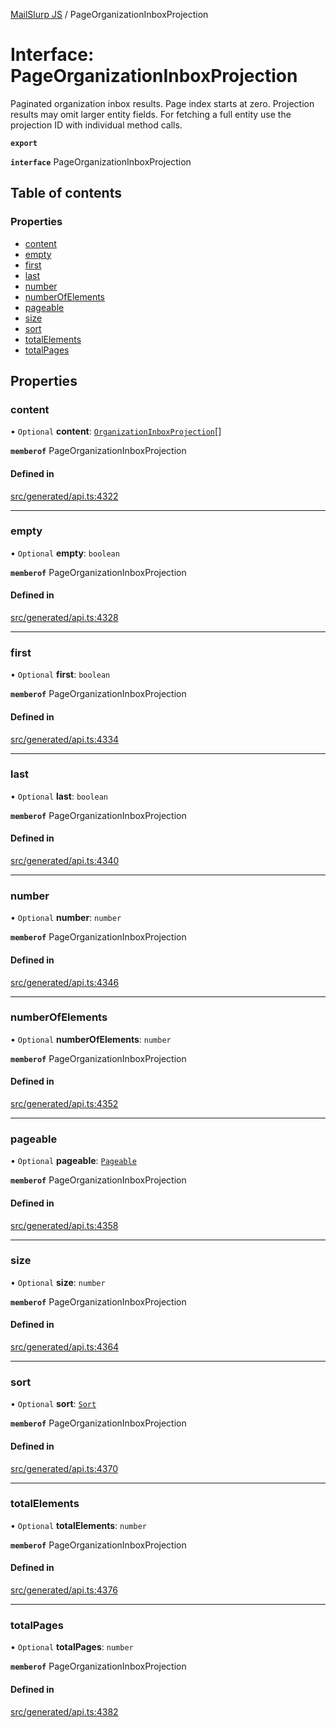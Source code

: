 [MailSlurp JS](../README.md) / PageOrganizationInboxProjection

# Interface: PageOrganizationInboxProjection

Paginated organization inbox results. Page index starts at zero. Projection results may omit larger entity fields. For fetching a full entity use the projection ID with individual method calls.

**`export`**

**`interface`** PageOrganizationInboxProjection

## Table of contents

### Properties

- [content](PageOrganizationInboxProjection.md#content)
- [empty](PageOrganizationInboxProjection.md#empty)
- [first](PageOrganizationInboxProjection.md#first)
- [last](PageOrganizationInboxProjection.md#last)
- [number](PageOrganizationInboxProjection.md#number)
- [numberOfElements](PageOrganizationInboxProjection.md#numberofelements)
- [pageable](PageOrganizationInboxProjection.md#pageable)
- [size](PageOrganizationInboxProjection.md#size)
- [sort](PageOrganizationInboxProjection.md#sort)
- [totalElements](PageOrganizationInboxProjection.md#totalelements)
- [totalPages](PageOrganizationInboxProjection.md#totalpages)

## Properties

### content

• `Optional` **content**: [`OrganizationInboxProjection`](OrganizationInboxProjection.md)[]

**`memberof`** PageOrganizationInboxProjection

#### Defined in

[src/generated/api.ts:4322](https://github.com/mailslurp/mailslurp-client/blob/20b4039/src/generated/api.ts#L4322)

___

### empty

• `Optional` **empty**: `boolean`

**`memberof`** PageOrganizationInboxProjection

#### Defined in

[src/generated/api.ts:4328](https://github.com/mailslurp/mailslurp-client/blob/20b4039/src/generated/api.ts#L4328)

___

### first

• `Optional` **first**: `boolean`

**`memberof`** PageOrganizationInboxProjection

#### Defined in

[src/generated/api.ts:4334](https://github.com/mailslurp/mailslurp-client/blob/20b4039/src/generated/api.ts#L4334)

___

### last

• `Optional` **last**: `boolean`

**`memberof`** PageOrganizationInboxProjection

#### Defined in

[src/generated/api.ts:4340](https://github.com/mailslurp/mailslurp-client/blob/20b4039/src/generated/api.ts#L4340)

___

### number

• `Optional` **number**: `number`

**`memberof`** PageOrganizationInboxProjection

#### Defined in

[src/generated/api.ts:4346](https://github.com/mailslurp/mailslurp-client/blob/20b4039/src/generated/api.ts#L4346)

___

### numberOfElements

• `Optional` **numberOfElements**: `number`

**`memberof`** PageOrganizationInboxProjection

#### Defined in

[src/generated/api.ts:4352](https://github.com/mailslurp/mailslurp-client/blob/20b4039/src/generated/api.ts#L4352)

___

### pageable

• `Optional` **pageable**: [`Pageable`](Pageable.md)

**`memberof`** PageOrganizationInboxProjection

#### Defined in

[src/generated/api.ts:4358](https://github.com/mailslurp/mailslurp-client/blob/20b4039/src/generated/api.ts#L4358)

___

### size

• `Optional` **size**: `number`

**`memberof`** PageOrganizationInboxProjection

#### Defined in

[src/generated/api.ts:4364](https://github.com/mailslurp/mailslurp-client/blob/20b4039/src/generated/api.ts#L4364)

___

### sort

• `Optional` **sort**: [`Sort`](Sort.md)

**`memberof`** PageOrganizationInboxProjection

#### Defined in

[src/generated/api.ts:4370](https://github.com/mailslurp/mailslurp-client/blob/20b4039/src/generated/api.ts#L4370)

___

### totalElements

• `Optional` **totalElements**: `number`

**`memberof`** PageOrganizationInboxProjection

#### Defined in

[src/generated/api.ts:4376](https://github.com/mailslurp/mailslurp-client/blob/20b4039/src/generated/api.ts#L4376)

___

### totalPages

• `Optional` **totalPages**: `number`

**`memberof`** PageOrganizationInboxProjection

#### Defined in

[src/generated/api.ts:4382](https://github.com/mailslurp/mailslurp-client/blob/20b4039/src/generated/api.ts#L4382)
